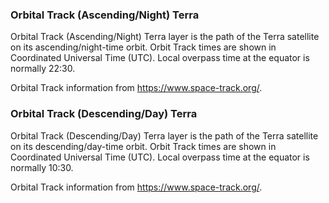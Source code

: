 ### Orbital Track (Ascending/Night) Terra
Orbital Track (Ascending/Night) Terra layer is the path of the Terra satellite on its ascending/night-time orbit. Orbit Track times are shown in Coordinated Universal Time (UTC). Local overpass time at the equator is normally 22:30.

Orbital Track information from <https://www.space-track.org/>.

### Orbital Track (Descending/Day) Terra
Orbital Track (Descending/Day) Terra layer is the path of the Terra satellite on its descending/day-time orbit. Orbit Track times are shown in Coordinated Universal Time (UTC). Local overpass time at the equator is normally 10:30.

Orbital Track information from <https://www.space-track.org/>.
